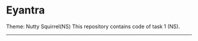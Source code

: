 # Eyantra
Theme: Nutty Squirrel(NS)
This repository contains code of task 1 (NS).
*******************************************************************************************************************************************
